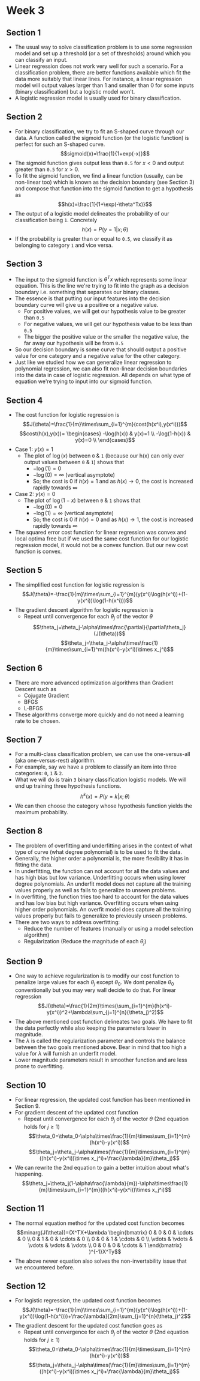 # Week 3

## Section 1
* The usual way to solve classification problem is to use some regression model and set up a threshold (or a set of thresholds) around which you can classify an input.
* Linear regression does not work very well for such a scenario. For a classification problem, there are better functions available which fit the data more suitably that linear lines. For instance, a linear regression model will output values larger than 1 and smaller than 0 for some inputs (binary classification) but a logistic model won't.
* A logistic regression model is usually used for binary classification.

## Section 2
* For binary classification, we try to fit an S-shaped curve through our data. A function called the sigmoid function (or the logistic function) is perfect for such an S-shaped curve.
$$sigmoid(x)=\frac{1}{1+exp(-x)}$$
* The sigmoid function gives output less than `0.5` for $x<0$ and output greater than `0.5` for $x>0$.
* To fit the sigmoid function, we find a linear function (usually, can be non-linear too) which is known as the decision boundary (see Section 3) and compose that function into the sigmoid function to get a hypothesis as
$$h(x)=\frac{1}{1+\exp(-\theta^Tx)}$$
* The output of a logistic model delineates the probability of our classification being `1`. Concretely
$$h(x)=P(y=1|x;\theta)$$
* If the probability is greater than or equal to `0.5`, we classify it as belonging to category `1` and vice versa.

## Section 3
* The input to the sigmoid function is $\theta^Tx$ which represents some linear equation. This is the line we're trying to fit into the graph as a decision boundary i.e. something that separates our binary classes.
* The essence is that putting our input features into the decision boundary curve will give us a positive or a negative value.
  * For positive values, we will get our hypothesis value to be greater than `0.5`
  * For negative values, we will get our hypothesis value to be less than `0.5`
  * The bigger the positive value or the smaller the negative value, the far away our hypothesis will be from `0.5`
* So our decision boundary is some curve that should output a positive value for one category and a negative value for the other category.
* Just like we studied how we can generalize linear regression to polynomial regression, we can also fit non-linear decision boundaries into the data in case of logistic regression. All depends on what type of equation we're trying to input into our sigmoid function.

## Section 4
* The cost function for logistic regression is
$$J(\theta)=\frac{1}{m}\times\sum_{i=1}^{m}(cost(h(x^i),y(x^i)))$$
$$cost(h(x),y(x))=
\begin{cases}
    -\log(h(x)) & y(x)=1 \\
    -\log(1-h(x)) & y(x)=0 \\
\end{cases}$$
* Case 1: $y(x)=1$
  * The plot of $\log(x)$ between `0` & `1` (because our h(x) can only ever output values between `0` & `1`) shows that
    * $-\log(1)=0$
    * $-\log(0)=\infty$ (vertical asymptote)
    * So; the cost is 0 if $h(x)=1$ and as $h(x)\to0$, the cost is increased rapidly towards $\infty$
* Case 2: $y(x)=0$
  * The plot of $\log(1-x)$ between `0` & `1` shows that
    * $-\log(0)=0$
    * $-\log(1)=\infty$ (vertical asymptote)
    * So; the cost is 0 if $h(x)=0$ and as $h(x)\to1$, the cost is increased rapidly towards $\infty$
* The squared error cost function for linear regression was convex and local optima free but if we used the same cost function for our logistic regression model, it would not be a convex function. But our new cost function is convex.

## Section 5
* The simplified cost function for logistic regression is
$$J(\theta)=-\frac{1}{m}\times\sum_{i=1}^{m}(y(x^i)\log(h(x^i))+(1-y(x^i))\log(1-h(x^i)))$$
* The gradient descent algorithm for logistic regression is
  * Repeat until convergence for each $\theta_j$ of the vector $\theta$
$$\theta_j=\theta_j-\alpha\times\frac{\partial}{\partial\theta_j}(J(\theta))$$
$$\theta_j=\theta_j-\alpha\times\frac{1}{m}\times\sum_{i=1}^m((h(x^i)-y(x^i))\times x_j^i)$$

## Section 6
* There are more advanced optimization algorithms than Gradient Descent such as
  * Cojugate Gradient
  * BFGS
  * L-BFGS
* These algorithms converge more quickly and do not need a learning rate to be chosen.

## Section 7
* For a multi-class classification problem, we can use the one-versus-all (aka one-versus-rest) algorithm.
* For example, say we have a problem to classify an item into three categories: `0`, `1` & `2`.
* What we will do is train `3` binary classification logistic models. We will end up training three hypothesis functions.
$$h^k(x)=P(y=k|x;\theta)$$
* We can then choose the category whose hypothesis function yields the maximum probability.

## Section 8
* The problem of overfitting and underfitting arises in the context of what type of curve (what degree polynomial) is to be used to fit the data.
* Generally, the higher order a polynomial is, the more flexibility it has in fitting the data.
* In underfitting, the function can not account for all the data values and has high bias but low variance. Underfitting occurs when using lower degree polynomials. An underfit model does not capture all the training values properly as well as fails to generalize to unseen problems.
* In overfitting, the function tries too hard to account for the data values and has low bias but high variance. Overfitting occurs when using higher order polynomials. An overfit model does capture all the training values properly but fails to generalize to previously unseen problems.
* There are two ways to address overfitting:
  * Reduce the number of features (manually or using a model selection algorithm)
  * Regularization (Reduce the magnitude of each $\theta_j$) 

## Section 9
* One way to achieve regularization is to modify our cost function to penalize large values for each $\theta_j$ except $\theta_0$. We dont penalize $\theta_0$ conventionally but you may very wall decide to do that. For linear regression
$$J(\theta)=\frac{1}{2m}\times(\sum_{i=1}^{m}(h(x^i)-y(x^i))^2+\lambda\sum_{j=1}^{n}(\theta_j)^2)$$
* The above mentioned cost function delineates two goals. We have to fit the data perfectly while also keeping the parameters lower in magnitude.
* The $\lambda$ is called the regularization parameter and controls the balance between the two goals mentioned above. Bear in mind that too high a value for $\lambda$ will furnish an underfit model.
* Lower magnitude parameters result in smoother function and are less prone to overfitting.

## Section 10
* For linear regression, the updated cost function has been mentioned in Section 9.
* For gradient descent of the updated cost function
  * Repeat until convergence for each $\theta_j$ of the vector $\theta$ (2nd equation holds for $j\ge1$)
$$\theta_0=\theta_0-\alpha\times\frac{1}{m}\times\sum_{i=1}^{m}(h(x^i)-y(x^i))$$
$$\theta_j=\theta_j-\alpha\times(\frac{1}{m}\times\sum_{i=1}^{m}((h(x^i)-y(x^i))\times x_j^i)+\frac{\lambda}{m}\theta_j)$$
* We can rewrite the 2nd equation to gain a better intuition about what's happening.
$$\theta_j=\theta_j(1-\alpha\frac{\lambda}{m})-\alpha\times\frac{1}{m}\times\sum_{i=1}^{m}((h(x^i)-y(x^i))\times x_j^i)$$

## Section 11
* The normal equation method for the updated cost function becomes
$$minarg(J(\theta))=(X^TX+\lambda
\begin{bmatrix}
  0 & 0 & 0 & \cdots & 0 \\
  0 & 1 & 0 & \cdots & 0 \\
  0 & 0 & 1 & \cdots & 0 \\
  \vdots & \vdots & \vdots & \vdots & \vdots \\
  0 & 0 & 0 & \cdots & 1
\end{bmatrix}
)^{-1}X^Ty$$
* The above newer equation also solves the non-invertability issue that we encountered before.

## Section 12
* For logistic regression, the updated cost function becomes
$$J(\theta)=-\frac{1}{m}\times\sum_{i=1}^{m}(y(x^i)\log(h(x^i))+(1-y(x^i))\log(1-h(x^i)))+\frac{\lambda}{2m}\sum_{j=1}^{n}(\theta_j)^2$$
* The gradient descent for the updated cost function goes as
  * Repeat until convergence for each $\theta_j$ of the vector $\theta$ (2nd equation holds for $j\ge1$)
$$\theta_0=\theta_0-\alpha\times\frac{1}{m}\times\sum_{i=1}^{m}(h(x^i)-y(x^i))$$
$$\theta_j=\theta_j-\alpha\times(\frac{1}{m}\times\sum_{i=1}^{m}((h(x^i)-y(x^i))\times x_j^i)+\frac{\lambda}{m}\theta_j)$$
